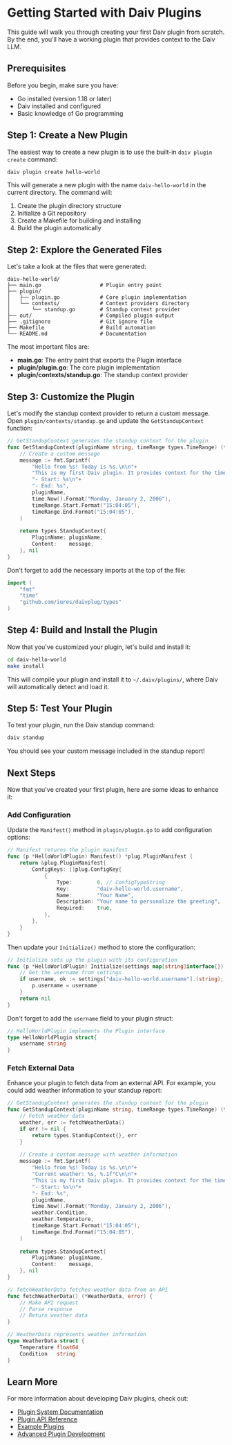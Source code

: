 # Getting Started with Daiv Plugins

This guide will walk you through creating your first Daiv plugin from scratch. By the end, you'll have a working plugin that provides context to the Daiv LLM.

## Prerequisites

Before you begin, make sure you have:

- Go installed (version 1.18 or later)
- Daiv installed and configured
- Basic knowledge of Go programming

## Step 1: Create a New Plugin

The easiest way to create a new plugin is to use the built-in `daiv plugin create` command:

```bash
daiv plugin create hello-world
```

This will generate a new plugin with the name `daiv-hello-world` in the current directory. The command will:

1. Create the plugin directory structure
2. Initialize a Git repository
3. Create a Makefile for building and installing
4. Build the plugin automatically

## Step 2: Explore the Generated Files

Let's take a look at the files that were generated:

```
daiv-hello-world/
├── main.go                   # Plugin entry point
├── plugin/
│   ├── plugin.go             # Core plugin implementation
│   └── contexts/             # Context providers directory
│       └── standup.go        # Standup context provider
├── out/                      # Compiled plugin output
├── .gitignore                # Git ignore file
├── Makefile                  # Build automation
└── README.md                 # Documentation
```

The most important files are:

- **main.go**: The entry point that exports the Plugin interface
- **plugin/plugin.go**: The core plugin implementation
- **plugin/contexts/standup.go**: The standup context provider

## Step 3: Customize the Plugin

Let's modify the standup context provider to return a custom message. Open `plugin/contexts/standup.go` and update the `GetStandupContext` function:

```go
// GetStandupContext generates the standup context for the plugin
func GetStandupContext(pluginName string, timeRange types.TimeRange) (types.StandupContext, error) {
    // Create a custom message
    message := fmt.Sprintf(
        "Hello from %s! Today is %s.\n\n"+
        "This is my first Daiv plugin. It provides context for the time range:\n"+
        "- Start: %s\n"+
        "- End: %s",
        pluginName,
        time.Now().Format("Monday, January 2, 2006"),
        timeRange.Start.Format("15:04:05"),
        timeRange.End.Format("15:04:05"),
    )
    
    return types.StandupContext{
        PluginName: pluginName,
        Content:    message,
    }, nil
}
```

Don't forget to add the necessary imports at the top of the file:

```go
import (
    "fmt"
    "time"
    "github.com/iures/daivplug/types"
)
```

## Step 4: Build and Install the Plugin

Now that you've customized your plugin, let's build and install it:

```bash
cd daiv-hello-world
make install
```

This will compile your plugin and install it to `~/.daiv/plugins/`, where Daiv will automatically detect and load it.

## Step 5: Test Your Plugin

To test your plugin, run the Daiv standup command:

```bash
daiv standup
```

You should see your custom message included in the standup report!

## Next Steps

Now that you've created your first plugin, here are some ideas to enhance it:

### Add Configuration

Update the `Manifest()` method in `plugin/plugin.go` to add configuration options:

```go
// Manifest returns the plugin manifest
func (p *HelloWorldPlugin) Manifest() *plug.PluginManifest {
    return &plug.PluginManifest{
        ConfigKeys: []plug.ConfigKey{
            {
                Type:        0, // ConfigTypeString
                Key:         "daiv-hello-world.username",
                Name:        "Your Name",
                Description: "Your name to personalize the greeting",
                Required:    true,
            },
        },
    }
}
```

Then update your `Initialize()` method to store the configuration:

```go
// Initialize sets up the plugin with its configuration
func (p *HelloWorldPlugin) Initialize(settings map[string]interface{}) error {
    // Get the username from settings
    if username, ok := settings["daiv-hello-world.username"].(string); ok {
        p.username = username
    }
    return nil
}
```

Don't forget to add the `username` field to your plugin struct:

```go
// HelloWorldPlugin implements the Plugin interface
type HelloWorldPlugin struct{
    username string
}
```

### Fetch External Data

Enhance your plugin to fetch data from an external API. For example, you could add weather information to your standup report:

```go
// GetStandupContext generates the standup context for the plugin
func GetStandupContext(pluginName string, timeRange types.TimeRange) (types.StandupContext, error) {
    // Fetch weather data
    weather, err := fetchWeatherData()
    if err != nil {
        return types.StandupContext{}, err
    }
    
    // Create a custom message with weather information
    message := fmt.Sprintf(
        "Hello from %s! Today is %s.\n\n"+
        "Current weather: %s, %.1f°C\n\n"+
        "This is my first Daiv plugin. It provides context for the time range:\n"+
        "- Start: %s\n"+
        "- End: %s",
        pluginName,
        time.Now().Format("Monday, January 2, 2006"),
        weather.Condition,
        weather.Temperature,
        timeRange.Start.Format("15:04:05"),
        timeRange.End.Format("15:04:05"),
    )
    
    return types.StandupContext{
        PluginName: pluginName,
        Content:    message,
    }, nil
}

// fetchWeatherData fetches weather data from an API
func fetchWeatherData() (*WeatherData, error) {
    // Make API request
    // Parse response
    // Return weather data
}

// WeatherData represents weather information
type WeatherData struct {
    Temperature float64
    Condition   string
}
```

## Learn More

For more information about developing Daiv plugins, check out:

- [Plugin System Documentation](README.md)
- [Plugin API Reference](README.md#plugin-api-reference)
- [Example Plugins](README.md#example-plugins)
- [Advanced Plugin Development](README.md#advanced-plugin-development) 

